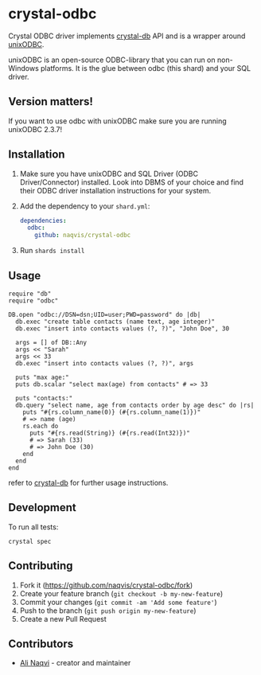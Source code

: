 # crystal-odbc

Crystal ODBC driver implements [crystal-db](https://github.com/crystal-lang/crystal-db) API and is a wrapper around [unixODBC](http://www.unixodbc.org).

unixODBC is an open-source ODBC-library that you can run on non-Windows platforms. It is the glue between odbc (this shard) and your SQL driver.

## Version matters! ##
If you want to use odbc with unixODBC make sure you are running unixODBC 2.3.7!

## Installation

1. Make sure you have unixODBC and SQL Driver (ODBC Driver/Connector) installed. Look into DBMS of your choice and find their ODBC driver installation instructions for your system.

2. Add the dependency to your `shard.yml`:

   ```yaml
   dependencies:
     odbc:
       github: naqvis/crystal-odbc
   ```

2. Run `shards install`

## Usage

```crystal
require "db"
require "odbc"

DB.open "odbc://DSN=dsn;UID=user;PWD=password" do |db|
  db.exec "create table contacts (name text, age integer)"
  db.exec "insert into contacts values (?, ?)", "John Doe", 30

  args = [] of DB::Any
  args << "Sarah"
  args << 33
  db.exec "insert into contacts values (?, ?)", args

  puts "max age:"
  puts db.scalar "select max(age) from contacts" # => 33

  puts "contacts:"
  db.query "select name, age from contacts order by age desc" do |rs|
    puts "#{rs.column_name(0)} (#{rs.column_name(1)})"
    # => name (age)
    rs.each do
      puts "#{rs.read(String)} (#{rs.read(Int32)})"
      # => Sarah (33)
      # => John Doe (30)
    end
  end
end
```
refer to [crystal-db](https://github.com/crystal-lang/crystal-db) for further usage instructions.

## Development

To run all tests:

```
crystal spec
```

## Contributing

1. Fork it (<https://github.com/naqvis/crystal-odbc/fork>)
2. Create your feature branch (`git checkout -b my-new-feature`)
3. Commit your changes (`git commit -am 'Add some feature'`)
4. Push to the branch (`git push origin my-new-feature`)
5. Create a new Pull Request

## Contributors

- [Ali Naqvi](https://github.com/naqvis) - creator and maintainer
